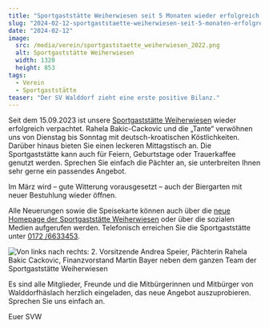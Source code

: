 ```yaml
---
title: "Sportgaststätte Weiherwiesen seit 5 Monaten wieder erfolgreich verpachtet"
slug: "2024-02-12-sportgaststaette-weiherwiesen-seit-5-monaten-erfolgreich-verpachtet"
date: "2024-02-12"
image:
  src: /media/verein/sportgaststaette_weiherwiesen_2022.png
  alt: Sportgaststätte Weiherwiesen
  width: 1320
  height: 853
tags:
  - Verein
  - Sportgaststätte
teaser: "Der SV Walddorf zieht eine erste positive Bilanz."
---
```

Seit dem 15.09.2023 ist unsere [Sportgaststätte Weiherwiesen](/verein/sportgaststaette) wieder erfolgreich verpachtet. Rahela Bakic-Cackovic und die „Tante“ verwöhnen uns von Dienstag bis Sonntag mit deutsch-kroatischen Köstlichkeiten. Darüber hinaus bieten Sie einen leckeren Mittagstisch an. Die Sportgaststätte kann auch für Feiern, Geburtstage oder Trauerkaffee genutzt werden. Sprechen Sie einfach die Pächter an, sie unterbreiten Ihnen sehr gerne ein passendes Angebot.

Im März wird – gute Witterung vorausgesetzt – auch der Biergarten mit neuer Bestuhlung wieder öffnen.

Alle Neuerungen sowie die Speisekarte können auch über die [neue Homepage der Sportgaststätte Weiherwiesen](https://sportgaststätte-weiherwiesen.de) oder über die sozialen Medien aufgerufen werden. Telefonisch erreichen Sie die Sportgaststätte unter [0172 /6633453](tel:01726633453).

![Von links nach rechts: 2. Vorsitzende Andrea Speier, Pächterin Rahela Bakic Cackovic, Finanzvorstand Martin Bayer neben dem ganzen Team der Sportgaststätte Weiherwiesen](/media/verein/sportgaststaette/2023-08-14-gruppenbild-paechter.jpg)
     
Es sind alle Mitglieder, Freunde und die Mitbürgerinnen und Mitbürger von Walddorfhäslach herzlich eingeladen, das neue Angebot auszuprobieren. Sprechen Sie uns einfach an.

Euer SVW
